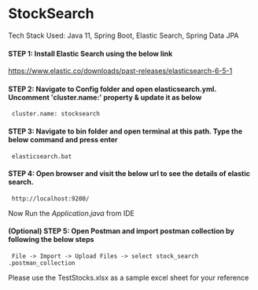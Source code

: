 ﻿# StockSearch
 
 Tech Stack Used: Java 11, Spring Boot, Elastic Search, Spring Data JPA
 
 #### STEP 1: Install Elastic Search using the below link
 https://www.elastic.co/downloads/past-releases/elasticsearch-6-5-1
 
 #### STEP 2: Navigate to Config folder and open elasticsearch.yml. Uncomment 'cluster.name:' property & update it as below
 <code> cluster.name: stocksearch </code>
 
 #### STEP 3: Navigate to bin folder and open terminal at this path. Type the below command and press enter
 <code> elasticsearch.bat </code>
 
 #### STEP 4: Open browser and visit the below url to see the details of elastic search.
 <code> http://localhost:9200/ </code>
 
 Now Run the *Application.java* from IDE
 
 #### (Optional) STEP 5: Open Postman and import postman collection by following the below steps
 <code> File -> Import -> Upload Files -> select stock_search .postman_collection </code>
 
 Please use the TestStocks.xlsx as a sample excel sheet for your reference
 
 


 

